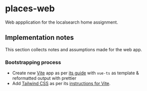 # places-web

Web appplication for the localsearch home assignment.

## Implementation notes

This section collects notes and assumptions made for the web app.

### Bootstrapping process

-   Create new [Vite][] app as per [its guide][vite-guide] with `vue-ts` as template & reformatted output with prettier
-   Add [Tailwind CSS][tailwindcss] as per its [instructions for Vite][tailwindcss-vite].

[Vite]: https://vitejs.dev
[vite-guide]: https://vitejs.dev/guide/
[tailwindcss]: https://tailwindcss.com
[tailwindcss-vite]: https://tailwindcss.com/docs/guides/vite
